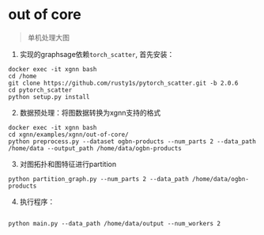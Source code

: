# out of core

> 单机处理大图

1. 实现的graphsage依赖`torch_scatter`, 首先安装：
```shell
docker exec -it xgnn bash
cd /home
git clone https://github.com/rusty1s/pytorch_scatter.git -b 2.0.6
cd pytorch_scatter
python setup.py install
```

2. 数据预处理：将图数据转换为xgnn支持的格式
```shell
docker exec -it xgnn bash
cd xgnn/examples/xgnn/out-of-core/
python preprocess.py --dataset ogbn-products --num_parts 2 --data_path /home/data --output_path /home/data/ogbn-products
```

3. 对图拓扑和图特征进行partition
```shell
python partition_graph.py --num_parts 2 --data_path /home/data/ogbn-products
```

4. 执行程序：
```shell

python main.py --data_path /home/data/output --num_workers 2
```